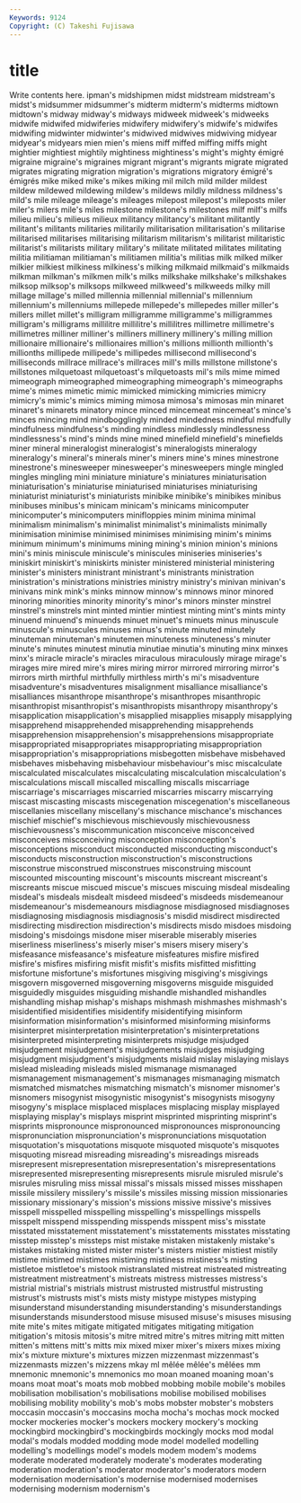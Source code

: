 ```yaml
---
Keywords: 9124 
Copyright: (C) Takeshi Fujisawa
---
```


# title

Write contents here.
ipman's midshipmen midst midstream midstream's midst's midsummer
midsummer's midterm midterm's midterms midtown midtown's midway midway's midways midweek
midweek's midweeks midwife midwifed midwiferies midwifery midwifery's midwife's midwifes midwifing
midwinter midwinter's midwived midwives midwiving midyear midyear's midyears mien mien's
miens miff miffed miffing miffs might mightier mightiest mightily mightiness
mightiness's might's mighty émigré migraine migraine's migraines migrant migrant's migrants
migrate migrated migrates migrating migration migration's migrations migratory émigré's émigrés
mike miked mike's mikes miking mil milch mild milder mildest
mildew mildewed mildewing mildew's mildews mildly mildness mildness's mild's mile
mileage mileage's mileages milepost milepost's mileposts miler miler's milers mile's
miles milestone milestone's milestones milf milf's milfs milieu milieu's milieus
milieux militancy militancy's militant militantly militant's militants militaries militarily militarisation
militarisation's militarise militarised militarises militarising militarism militarism's militarist militaristic militarist's
militarists military military's militate militated militates militating militia militiaman militiaman's
militiamen militia's militias milk milked milker milkier milkiest milkiness milkiness's
milking milkmaid milkmaid's milkmaids milkman milkman's milkmen milk's milks milkshake
milkshake's milkshakes milksop milksop's milksops milkweed milkweed's milkweeds milky mill
millage millage's milled millennia millennial millennial's millennium millennium's millenniums millepede
millepede's millepedes miller miller's millers millet millet's milligram milligramme milligramme's
milligrammes milligram's milligrams millilitre millilitre's millilitres millimetre millimetre's millimetres milliner
milliner's milliners millinery millinery's milling million millionaire millionaire's millionaires million's
millions millionth millionth's millionths millipede millipede's millipedes millisecond millisecond's milliseconds
millrace millrace's millraces mill's mills millstone millstone's millstones milquetoast milquetoast's
milquetoasts mil's mils mime mimed mimeograph mimeographed mimeographing mimeograph's mimeographs
mime's mimes mimetic mimic mimicked mimicking mimicries mimicry mimicry's mimic's
mimics miming mimosa mimosa's mimosas min minaret minaret's minarets minatory
mince minced mincemeat mincemeat's mince's minces mincing mind mindbogglingly minded
mindedness mindful mindfully mindfulness mindfulness's minding mindless mindlessly mindlessness mindlessness's
mind's minds mine mined minefield minefield's minefields miner mineral mineralogist
mineralogist's mineralogists mineralogy mineralogy's mineral's minerals miner's miners mine's mines
minestrone minestrone's minesweeper minesweeper's minesweepers mingle mingled mingles mingling mini
miniature miniature's miniatures miniaturisation miniaturisation's miniaturise miniaturised miniaturises miniaturising miniaturist
miniaturist's miniaturists minibike minibike's minibikes minibus minibuses minibus's minicam minicam's
minicams minicomputer minicomputer's minicomputers minifloppies minim minima minimal minimalism minimalism's
minimalist minimalist's minimalists minimally minimisation minimise minimised minimises minimising minim's
minims minimum minimum's minimums mining mining's minion minion's minions mini's
minis miniscule miniscule's miniscules miniseries miniseries's miniskirt miniskirt's miniskirts minister
ministered ministerial ministering minister's ministers ministrant ministrant's ministrants ministration ministration's
ministrations ministries ministry ministry's minivan minivan's minivans mink mink's minks
minnow minnow's minnows minor minored minoring minorities minority minority's minor's
minors minster minstrel minstrel's minstrels mint minted mintier mintiest minting
mint's mints minty minuend minuend's minuends minuet minuet's minuets minus
minuscule minuscule's minuscules minuses minus's minute minuted minutely minuteman minuteman's
minutemen minuteness minuteness's minuter minute's minutes minutest minutia minutiae minutia's
minuting minx minxes minx's miracle miracle's miracles miraculous miraculously mirage
mirage's mirages mire mired mire's mires miring mirror mirrored mirroring
mirror's mirrors mirth mirthful mirthfully mirthless mirth's mi's misadventure misadventure's
misadventures misalignment misalliance misalliance's misalliances misanthrope misanthrope's misanthropes misanthropic misanthropist
misanthropist's misanthropists misanthropy misanthropy's misapplication misapplication's misapplied misapplies misapply misapplying
misapprehend misapprehended misapprehending misapprehends misapprehension misapprehension's misapprehensions misappropriate misappropriated misappropriates
misappropriating misappropriation misappropriation's misappropriations misbegotten misbehave misbehaved misbehaves misbehaving misbehaviour
misbehaviour's misc miscalculate miscalculated miscalculates miscalculating miscalculation miscalculation's miscalculations miscall
miscalled miscalling miscalls miscarriage miscarriage's miscarriages miscarried miscarries miscarry miscarrying
miscast miscasting miscasts miscegenation miscegenation's miscellaneous miscellanies miscellany miscellany's mischance
mischance's mischances mischief mischief's mischievous mischievously mischievousness mischievousness's miscommunication misconceive
misconceived misconceives misconceiving misconception misconception's misconceptions misconduct misconducted misconducting misconduct's
misconducts misconstruction misconstruction's misconstructions misconstrue misconstrued misconstrues misconstruing miscount miscounted
miscounting miscount's miscounts miscreant miscreant's miscreants miscue miscued miscue's miscues
miscuing misdeal misdealing misdeal's misdeals misdealt misdeed misdeed's misdeeds misdemeanour
misdemeanour's misdemeanours misdiagnose misdiagnosed misdiagnoses misdiagnosing misdiagnosis misdiagnosis's misdid misdirect
misdirected misdirecting misdirection misdirection's misdirects misdo misdoes misdoing misdoing's misdoings
misdone miser miserable miserably miseries miserliness miserliness's miserly miser's misers
misery misery's misfeasance misfeasance's misfeature misfeatures misfire misfired misfire's misfires
misfiring misfit misfit's misfits misfitted misfitting misfortune misfortune's misfortunes misgiving
misgiving's misgivings misgovern misgoverned misgoverning misgoverns misguide misguided misguidedly misguides
misguiding mishandle mishandled mishandles mishandling mishap mishap's mishaps mishmash mishmashes
mishmash's misidentified misidentifies misidentify misidentifying misinform misinformation misinformation's misinformed misinforming
misinforms misinterpret misinterpretation misinterpretation's misinterpretations misinterpreted misinterpreting misinterprets misjudge misjudged
misjudgement misjudgement's misjudgements misjudges misjudging misjudgment misjudgment's misjudgments mislaid mislay
mislaying mislays mislead misleading misleads misled mismanage mismanaged mismanagement mismanagement's
mismanages mismanaging mismatch mismatched mismatches mismatching mismatch's misnomer misnomer's misnomers
misogynist misogynistic misogynist's misogynists misogyny misogyny's misplace misplaced misplaces misplacing
misplay misplayed misplaying misplay's misplays misprint misprinted misprinting misprint's misprints
mispronounce mispronounced mispronounces mispronouncing mispronunciation mispronunciation's mispronunciations misquotation misquotation's misquotations
misquote misquoted misquote's misquotes misquoting misread misreading misreading's misreadings misreads
misrepresent misrepresentation misrepresentation's misrepresentations misrepresented misrepresenting misrepresents misrule misruled misrule's
misrules misruling miss missal missal's missals missed misses misshapen missile
missilery missilery's missile's missiles missing mission missionaries missionary missionary's mission's
missions missive missive's missives misspell misspelled misspelling misspelling's misspellings misspells
misspelt misspend misspending misspends misspent miss's misstate misstated misstatement misstatement's
misstatements misstates misstating misstep misstep's missteps mist mistake mistaken mistakenly
mistake's mistakes mistaking misted mister mister's misters mistier mistiest mistily
mistime mistimed mistimes mistiming mistiness mistiness's misting mistletoe mistletoe's mistook
mistranslated mistreat mistreated mistreating mistreatment mistreatment's mistreats mistress mistresses mistress's
mistrial mistrial's mistrials mistrust mistrusted mistrustful mistrusting mistrust's mistrusts mist's
mists misty mistype mistypes mistyping misunderstand misunderstanding misunderstanding's misunderstandings misunderstands
misunderstood misuse misused misuse's misuses misusing mite mite's mites mitigate
mitigated mitigates mitigating mitigation mitigation's mitosis mitosis's mitre mitred mitre's
mitres mitring mitt mitten mitten's mittens mitt's mitts mix mixed
mixer mixer's mixers mixes mixing mix's mixture mixture's mixtures mizzen
mizzenmast mizzenmast's mizzenmasts mizzen's mizzens mkay ml mêlée mêlée's mêlées
mm mnemonic mnemonic's mnemonics mo moan moaned moaning moan's moans
moat moat's moats mob mobbed mobbing mobile mobile's mobiles mobilisation
mobilisation's mobilisations mobilise mobilised mobilises mobilising mobility mobility's mob's mobs
mobster mobster's mobsters moccasin moccasin's moccasins mocha mocha's mochas mock
mocked mocker mockeries mocker's mockers mockery mockery's mocking mockingbird mockingbird's
mockingbirds mockingly mocks mod modal modal's modals modded modding mode
model modelled modelling modelling's modellings model's models modem modem's modems
moderate moderated moderately moderate's moderates moderating moderation moderation's moderator moderator's
moderators modern modernisation modernisation's modernise modernised modernises modernising modernism modernism's
